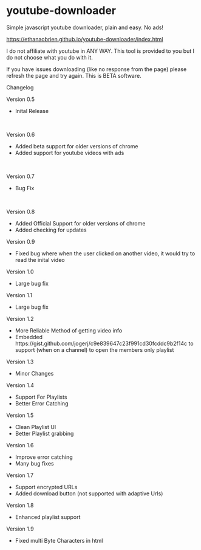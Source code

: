 # youtube-downloader
Simple javascript youtube downloader, plain and easy. No ads!

https://ethanaobrien.github.io/youtube-downloader/index.html


<p>I do not affiliate with youtube in ANY WAY. This tool is provided to you but I do not choose what you do with it.</p>

If you have issues downloading (like no response from the page) please refresh the page and try again. This is BETA software.

Changelog

Version 0.5
<ul><li>Inital Release</li></ul>
<br>

Version 0.6
<ul><li>Added beta support for older versions of chrome</li>
<li>Added support for youtube videos with ads</li></ul>
<br>

Version 0.7
<ul><li>Bug Fix</li></ul>
<br>

Version 0.8
<ul><li>Added Official Support for older versions of chrome</li>
<li>Added checking for updates</li></ul>

Version 0.9
<ul><li>Fixed bug where when the user clicked on another video, it would try to read the inital video</li></ul>

Version 1.0
<ul><li>Large bug fix</li></ul>

Version 1.1
<ul><li>Large bug fix</li></ul>

Version 1.2
<ul><li>More Reliable Method of getting video info</li>
<li>Embedded https://gist.github.com/jogerj/c9e839647c23f991cd30fcddc9b2f14c to support (when on a channel) to open the members only playlist</li></ul>

Version 1.3
<ul><li>Minor Changes</li></ul>

Version 1.4
<ul><li>Support For Playlists</li>
<li>Better Error Catching</li></ul>

Version 1.5
<ul><li>Clean Playlist UI</li>
<li>Better Playlist grabbing</li></ul>

Version 1.6
<ul><li>Improve error catching</li>
<li>Many bug fixes</li></ul>

Version 1.7
<ul><li>Support encrypted URLs</li>
<li>Added download button (not supported with adaptive Urls)</li></ul>

Version 1.8
<ul><li>Enhanced playlist support</li></ul>

Version 1.9
<ul><li>Fixed multi Byte Characters in html</li></ul>
